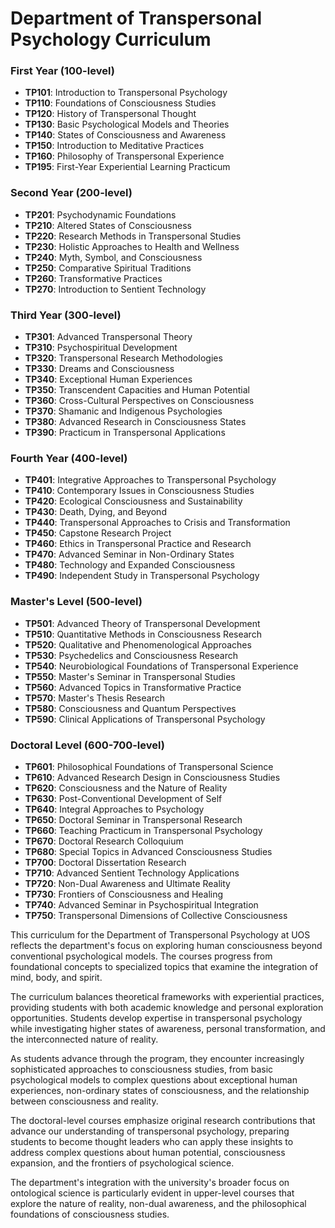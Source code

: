 # Department of Transpersonal Psychology Curriculum

### First Year (100-level)

- **TP101**: Introduction to Transpersonal Psychology
- **TP110**: Foundations of Consciousness Studies
- **TP120**: History of Transpersonal Thought
- **TP130**: Basic Psychological Models and Theories
- **TP140**: States of Consciousness and Awareness
- **TP150**: Introduction to Meditative Practices
- **TP160**: Philosophy of Transpersonal Experience
- **TP195**: First-Year Experiential Learning Practicum

### Second Year (200-level)

- **TP201**: Psychodynamic Foundations
- **TP210**: Altered States of Consciousness
- **TP220**: Research Methods in Transpersonal Studies
- **TP230**: Holistic Approaches to Health and Wellness
- **TP240**: Myth, Symbol, and Consciousness
- **TP250**: Comparative Spiritual Traditions
- **TP260**: Transformative Practices
- **TP270**: Introduction to Sentient Technology

### Third Year (300-level)

- **TP301**: Advanced Transpersonal Theory
- **TP310**: Psychospiritual Development
- **TP320**: Transpersonal Research Methodologies
- **TP330**: Dreams and Consciousness
- **TP340**: Exceptional Human Experiences
- **TP350**: Transcendent Capacities and Human Potential
- **TP360**: Cross-Cultural Perspectives on Consciousness
- **TP370**: Shamanic and Indigenous Psychologies
- **TP380**: Advanced Research in Consciousness States
- **TP390**: Practicum in Transpersonal Applications

### Fourth Year (400-level)

- **TP401**: Integrative Approaches to Transpersonal Psychology
- **TP410**: Contemporary Issues in Consciousness Studies
- **TP420**: Ecological Consciousness and Sustainability
- **TP430**: Death, Dying, and Beyond
- **TP440**: Transpersonal Approaches to Crisis and Transformation
- **TP450**: Capstone Research Project
- **TP460**: Ethics in Transpersonal Practice and Research
- **TP470**: Advanced Seminar in Non-Ordinary States
- **TP480**: Technology and Expanded Consciousness
- **TP490**: Independent Study in Transpersonal Psychology

### Master's Level (500-level)

- **TP501**: Advanced Theory of Transpersonal Development
- **TP510**: Quantitative Methods in Consciousness Research
- **TP520**: Qualitative and Phenomenological Approaches
- **TP530**: Psychedelics and Consciousness Research
- **TP540**: Neurobiological Foundations of Transpersonal Experience
- **TP550**: Master's Seminar in Transpersonal Studies
- **TP560**: Advanced Topics in Transformative Practice
- **TP570**: Master's Thesis Research
- **TP580**: Consciousness and Quantum Perspectives
- **TP590**: Clinical Applications of Transpersonal Psychology

### Doctoral Level (600-700-level)

- **TP601**: Philosophical Foundations of Transpersonal Science
- **TP610**: Advanced Research Design in Consciousness Studies
- **TP620**: Consciousness and the Nature of Reality
- **TP630**: Post-Conventional Development of Self
- **TP640**: Integral Approaches to Psychology
- **TP650**: Doctoral Seminar in Transpersonal Research
- **TP660**: Teaching Practicum in Transpersonal Psychology
- **TP670**: Doctoral Research Colloquium
- **TP680**: Special Topics in Advanced Consciousness Studies
- **TP700**: Doctoral Dissertation Research
- **TP710**: Advanced Sentient Technology Applications
- **TP720**: Non-Dual Awareness and Ultimate Reality
- **TP730**: Frontiers of Consciousness and Healing
- **TP740**: Advanced Seminar in Psychospiritual Integration
- **TP750**: Transpersonal Dimensions of Collective Consciousness

This curriculum for the Department of Transpersonal Psychology at UOS reflects the department's focus on exploring human consciousness beyond conventional psychological models. The courses progress from foundational concepts to specialized topics that examine the integration of mind, body, and spirit.

The curriculum balances theoretical frameworks with experiential practices, providing students with both academic knowledge and personal exploration opportunities. Students develop expertise in transpersonal psychology while investigating higher states of awareness, personal transformation, and the interconnected nature of reality.

As students advance through the program, they encounter increasingly sophisticated approaches to consciousness studies, from basic psychological models to complex questions about exceptional human experiences, non-ordinary states of consciousness, and the relationship between consciousness and reality.

The doctoral-level courses emphasize original research contributions that advance our understanding of transpersonal psychology, preparing students to become thought leaders who can apply these insights to address complex questions about human potential, consciousness expansion, and the frontiers of psychological science.

The department's integration with the university's broader focus on ontological science is particularly evident in upper-level courses that explore the nature of reality, non-dual awareness, and the philosophical foundations of consciousness studies.